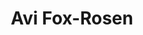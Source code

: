 ---
layout    : default
bodyid    : "alumni"
bodyclass : "content"
year      : 2015

title       : Avi Fox-Rosen
photo       : "avi.jpg"
occupation  : "Musician, Developer"

links:
 - icon     : "fa-facebook"
   url      : ""
 - icon     : "fa-twitter"
   url      : "https://twitter.com/avifoxrosen"
 - icon     : "fa-linkedin"
   url      : ""
 - icon     : "fa-instagram"
   url      : ""
 - icon     : "fa-soundcloud"
   url      : ""
 - icon     : "fa-vimeo-square"
   url      : ""
 - icon     : "fa-github"
   url      : "https://github.com/avifoxi"
 - icon     : "fa-tumblr"
   url      : ""
 - icon     : "fa-globe"
   url      : "http://www.avifoxrosen.com/"
---
